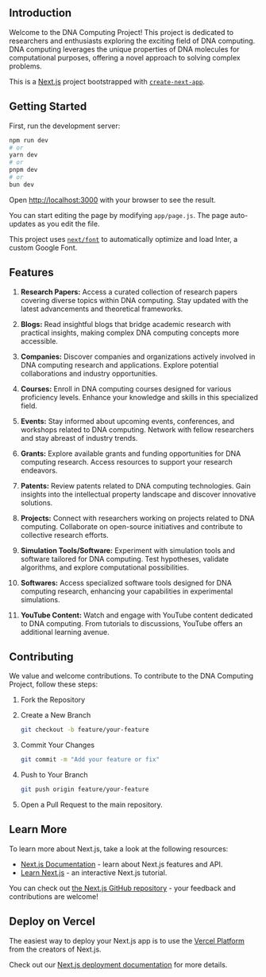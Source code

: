 ## Introduction
Welcome to the DNA Computing Project! This project is dedicated to researchers and enthusiasts exploring the exciting field of DNA computing. DNA computing leverages the unique properties of DNA molecules for computational purposes, offering a novel approach to solving complex problems.

This is a [Next.js](https://nextjs.org/) project bootstrapped with [`create-next-app`](https://github.com/vercel/next.js/tree/canary/packages/create-next-app).

## Getting Started

First, run the development server:

```bash
npm run dev
# or
yarn dev
# or
pnpm dev
# or
bun dev
```

Open [http://localhost:3000](http://localhost:3000) with your browser to see the result.

You can start editing the page by modifying `app/page.js`. The page auto-updates as you edit the file.

This project uses [`next/font`](https://nextjs.org/docs/basic-features/font-optimization) to automatically optimize and load Inter, a custom Google Font.

## Features

1. **Research Papers:**
   Access a curated collection of research papers covering diverse topics within DNA computing. Stay updated with the latest advancements and theoretical frameworks.

2. **Blogs:**
   Read insightful blogs that bridge academic research with practical insights, making complex DNA computing concepts more accessible.

3. **Companies:**
   Discover companies and organizations actively involved in DNA computing research and applications. Explore potential collaborations and industry opportunities.

4. **Courses:**
   Enroll in DNA computing courses designed for various proficiency levels. Enhance your knowledge and skills in this specialized field.

5. **Events:**
   Stay informed about upcoming events, conferences, and workshops related to DNA computing. Network with fellow researchers and stay abreast of industry trends.

6. **Grants:**
   Explore available grants and funding opportunities for DNA computing research. Access resources to support your research endeavors.

7. **Patents:**
   Review patents related to DNA computing technologies. Gain insights into the intellectual property landscape and discover innovative solutions.

8. **Projects:**
   Connect with researchers working on projects related to DNA computing. Collaborate on open-source initiatives and contribute to collective research efforts.

9. **Simulation Tools/Software:**
   Experiment with simulation tools and software tailored for DNA computing. Test hypotheses, validate algorithms, and explore computational possibilities.

10. **Softwares:**
    Access specialized software tools designed for DNA computing research, enhancing your capabilities in experimental simulations.

11. **YouTube Content:** Watch and engage with YouTube content dedicated to DNA computing. From tutorials to discussions, YouTube offers an additional learning avenue.

## Contributing

We value and welcome contributions. To contribute to the DNA Computing Project, follow these steps:

1. Fork the Repository

2. Create a New Branch

    ```bash
    git checkout -b feature/your-feature
    ```

3. Commit Your Changes

    ```bash
    git commit -m "Add your feature or fix"
    ```

4. Push to Your Branch

    ```bash
    git push origin feature/your-feature
    ```

5. Open a Pull Request to the main repository.


 
## Learn More

To learn more about Next.js, take a look at the following resources:

- [Next.js Documentation](https://nextjs.org/docs) - learn about Next.js features and API.
- [Learn Next.js](https://nextjs.org/learn) - an interactive Next.js tutorial.

You can check out [the Next.js GitHub repository](https://github.com/vercel/next.js/) - your feedback and contributions are welcome!

## Deploy on Vercel

The easiest way to deploy your Next.js app is to use the [Vercel Platform](https://vercel.com/new?utm_medium=default-template&filter=next.js&utm_source=create-next-app&utm_campaign=create-next-app-readme) from the creators of Next.js.

Check out our [Next.js deployment documentation](https://nextjs.org/docs/deployment) for more details.
